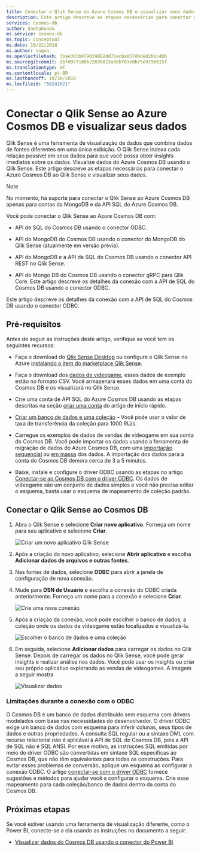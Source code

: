 ```yaml
---
title: Conectar o Qlik Sense ao Azure Cosmos DB e visualizar seus dados | Microsoft Docs
description: Este artigo descreve as etapas necessárias para conectar o Azure Cosmos DB ao Qlik Sense e visualizar seus dados.
services: cosmos-db
author: SnehaGunda
ms.service: cosmos-db
ms.topic: conceptual
ms.date: 10/22/2018
ms.author: sngun
ms.openlocfilehash: 3bae365b879019862dd76ac8a857d4ded2b6c4bb
ms.sourcegitcommit: dbfd977100b22699823ad8bf03e0b75e9796615f
ms.translationtype: HT
ms.contentlocale: pt-BR
ms.lasthandoff: 10/30/2018
ms.locfileid: "50241021"
---
```

# <a name="connect-qlik-sense-to-azure-cosmos-db-and-visualize-your-data"></a>Conectar o Qlik Sense ao Azure Cosmos DB e visualizar seus dados

Qlik Sense é uma ferramenta de visualização de dados que combina dados de fontes diferentes em uma única exibição. O Qlik Sense indexa cada relação possível em seus dados para que você possa obter insights imediatos sobre os dados. Visualize dados do Azure Cosmos DB usando o Qlik Sense. Este artigo descreve as etapas necessárias para conectar o Azure Cosmos DB ao Qlik Sense e visualizar seus dados. 

> [!NOTE]
> No momento, há suporte para conectar o Qlik Sense ao Azure Cosmos DB apenas para contas da MongoDB e da API SQL do Azure Cosmos DB.

Você pode conectar o Qlik Sense ao Azure Cosmos DB com:

* API de SQL do Cosmos DB usando o conector ODBC.

* API do MongoDB do Cosmos DB usando o conector do MongoDB do Qlik Sense (atualmente em versão prévia).

* API do MongoDB e a API de SQL do Cosmos DB usando o conector API REST no Qlik Sense.

* API do Mongo DB do Cosmos DB usando o conector gRPC para Qlik Core.
Este artigo descreve os detalhes da conexão com a API de SQL do Cosmos DB usando o conector ODBC.

Este artigo descreve os detalhes da conexão com a API de SQL do Cosmos DB usando o conector ODBC.

## <a name="prerequisites"></a>Pré-requisitos

Antes de seguir as instruções deste artigo, verifique se você tem os seguintes recursos:

* Faça o download do [Qlik Sense Desktop](https://www.qlik.com/us/try-or-buy/download-qlik-sense) ou configure o Qlik Sense no Azure [instalando o item do marketplace Qlik Sense](https://azuremarketplace.microsoft.com/marketplace/apps/qlik.qlik-sense).

* Faça o download dos [dados de videogame](https://www.kaggle.com/gregorut/videogamesales), esses dados de exemplo estão no formato CSV. Você armazenará esses dados em uma conta do Cosmos DB e os visualizará no Qlik Sense.

* Crie uma conta de API SQL do Azure Cosmos DB usando as etapas descritas na seção [criar uma conta](create-sql-api-dotnet.md#create-a-database-account) do artigo de início rápido.

* [Criar um banco de dados e uma coleção](create-sql-api-dotnet.md#add-a-collection) – Você pode usar o valor de taxa de transferência da coleção para 1000 RU/s. 

* Carregue os exemplos de dados de vendas de videogame em sua conta do Cosmos DB. Você pode importar os dados usando a ferramenta de migração de dados do Azure Cosmos DB, com uma [importação sequencial](import-data.md#SQLSeqTarget) ou [em massa](import-data.md#SQLBulkTarget) dos dados. A importação dos dados para a conta do Cosmos DB demora cerca de 3 a 5 minutos.

* Baixe, instale e configure o driver ODBC usando as etapas no artigo [Conectar-se ao Cosmos DB com o driver ODBC](odbc-driver.md). Os dados de videogame são um conjunto de dados simples e você não precisa editar o esquema, basta usar o esquema de mapeamento de coleção padrão.

## <a name="connect-qlik-sense-to-cosmos-db"></a>Conectar o Qlik Sense ao Cosmos DB

1. Abra o Qlik Sense e selecione **Criar novo aplicativo**. Forneça um nome para seu aplicativo e selecione **Criar**.

   ![Criar um novo aplicativo Qlik Sense](./media/visualize-qlik-sense/create-new-qlik-sense-app.png)

2. Após a criação do novo aplicativo, selecione **Abrir aplicativo** e escolha **Adicionar dados de arquivos e outras fontes**. 

3. Nas fontes de dados, selecione **ODBC** para abrir a janela de configuração de nova conexão. 

4. Mude para **DSN de Usuário** e escolha a conexão do ODBC criada anteriormente. Forneça um nome para a conexão e selecione **Criar**. 

   ![Crie uma nova conexão](./media/visualize-qlik-sense/create-new-connection.png)

5. Após a criação da conexão, você pode escolher o banco de dados, a coleção onde os dados de videogame estão localizados e visualizá-la.

   ![Escolher o banco de dados e uma coleção](./media/visualize-qlik-sense/choose-database-and-collection.png) 

6. Em seguida, selecione **Adicionar dados** para carregar os dados no Qlik Sense. Depois de carregar os dados no Qlik Sense, você pode gerar insights e realizar análise nos dados. Você pode usar os insights ou criar seu próprio aplicativo explorando as vendas de videogames. A imagem a seguir mostra 

   ![Visualizar dados](./media/visualize-qlik-sense/visualize-data.png)

### <a name="limitations-when-connecting-with-odbc"></a>Limitações durante a conexão com o ODBC 

O Cosmos DB é um banco de dados distribuído sem esquema com drivers modelados com base nas necessidades do desenvolvedor. O driver ODBC exige um banco de dados com esquema para inferir colunas, seus tipos de dados e outras propriedades. A consulta SQL regular ou a sintaxe DML com recurso relacional não é aplicável à API de SQL do Cosmos DB, pois a API de SQL não é SQL ANSI. Por esse motivo, as instruções SQL emitidas por meio do driver ODBC são convertidas em sintaxe SQL específicas ao Cosmos DB, que não têm equivalentes para todas as construções. Para evitar esses problemas de conversão, aplique um esquema ao configurar a conexão ODBC. O artigo [conectar-se com o driver ODBC](odbc-driver.md) fornece sugestões e métodos para ajudar você a configurar o esquema. Crie esse mapeamento para cada coleção/banco de dados dentro da conta do Cosmos DB.

## <a name="next-steps"></a>Próximas etapas

Se você estiver usando uma ferramenta de visualização diferente, como o Power BI, conecte-se a ela usando as instruções no documento a seguir:

* [Visualizar dados do Cosmos DB usando o conector do Power BI](powerbi-visualize.md)

